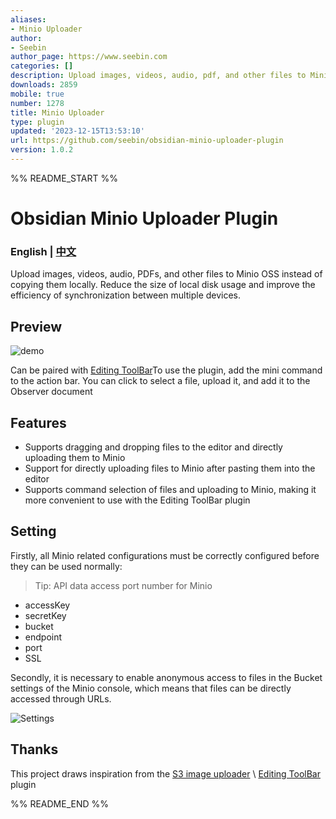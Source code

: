 ```yaml
---
aliases:
- Minio Uploader
author:
- Seebin
author_page: https://www.seebin.com
categories: []
description: Upload images, videos, audio, pdf, and other files to Minio OSS.
downloads: 2859
mobile: true
number: 1278
title: Minio Uploader
type: plugin
updated: '2023-12-15T13:53:10'
url: https://github.com/seebin/obsidian-minio-uploader-plugin
version: 1.0.2
---
```


%% README_START %%

# Obsidian Minio Uploader Plugin

### English | [中文](./README-zh.md)

Upload images, videos, audio, PDFs, and other files to Minio OSS instead of copying them locally. Reduce the size of local disk usage and improve the efficiency of synchronization between multiple devices.

## Preview

![demo](https://raw.githubusercontent.com/seebin/obsidian-minio-uploader-plugin/HEAD/minio-uploader-demo.gif)

Can be paired with [Editing ToolBar](https://github.com/PKM-er/obsidian-editing-toolbar)To use the plugin, add the mini command to the action bar. You can click to select a file, upload it, and add it to the Observer document

## Features

- Supports dragging and dropping files to the editor and directly uploading them to Minio
- Support for directly uploading files to Minio after pasting them into the editor
- Supports command selection of files and uploading to Minio, making it more convenient to use with the Editing ToolBar plugin

## Setting

Firstly, all Minio related configurations must be correctly configured before they can be used normally:

>Tip: API data access port number for Minio

- accessKey
- secretKey
- bucket
- endpoint
- port
- SSL

Secondly, it is necessary to enable anonymous access to files in the Bucket settings of the Minio console, which means that files can be directly accessed through URLs.

![Settings](https://raw.githubusercontent.com/seebin/obsidian-minio-uploader-plugin/HEAD/minio-bucket-setting.png)

## Thanks

This project draws inspiration from the [S3 image uploader](https://github.com/jvsteiner/s3-image-uploader) \ [Editing ToolBar](https://github.com/PKM-er/obsidian-editing-toolbar) plugin


%% README_END %%